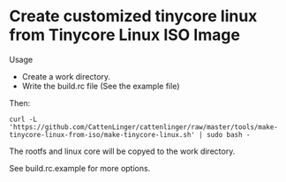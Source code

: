 # Create customized tinycore linux from Tinycore Linux ISO Image

Usage

- Create a work directory.
- Write the build.rc file (See the example file)

Then:
```
curl -L 'https://github.com/CattenLinger/cattenlinger/raw/master/tools/make-tinycore-linux-from-iso/make-tinycore-linux.sh' | sudo bash -
```

The rootfs and linux core will be copyed to the work directory.

See build.rc.example for more options.